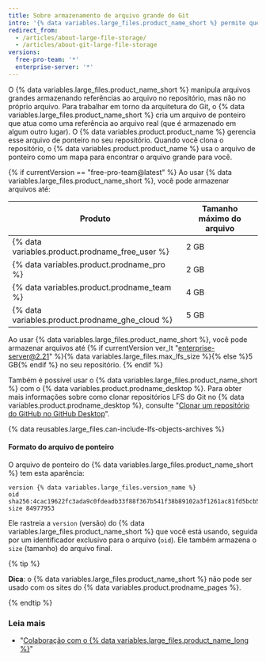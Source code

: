 ```yaml
---
title: Sobre armazenamento de arquivo grande do Git
intro: '{% data variables.large_files.product_name_short %} permite que você faça o push de arquivos para {% data variables.product.product_name %} que são maiores do que o limite de push do Git.'
redirect_from:
  - /articles/about-large-file-storage/
  - /articles/about-git-large-file-storage
versions:
  free-pro-team: '*'
  enterprise-server: '*'
---
```


O {% data variables.large_files.product_name_short %} manipula arquivos grandes armazenando referências ao arquivo no repositório, mas não no próprio arquivo. Para trabalhar em torno da arquitetura do Git, o {% data variables.large_files.product_name_short %} cria um arquivo de ponteiro que atua como uma referência ao arquivo real (que é armazenado em algum outro lugar). O {% data variables.product.product_name %} gerencia esse arquivo de ponteiro no seu repositório. Quando você clona o repositório, o {% data variables.product.product_name %} usa o arquivo de ponteiro como um mapa para encontrar o arquivo grande para você.

{% if currentVersion == "free-pro-team@latest" %}
Ao usar {% data variables.large_files.product_name_short %}, você pode armazenar arquivos até:

| Produto                                                | Tamanho máximo do arquivo |
| ------------------------------------------------------ | ------------------------- |
| {% data variables.product.prodname_free_user %} | 2 GB                      |
| {% data variables.product.prodname_pro %}         | 2 GB                      |
| {% data variables.product.prodname_team %}        | 4 GB                      |
| {% data variables.product.prodname_ghe_cloud %} | 5 GB |{% else %}
 Ao usar {% data variables.large_files.product_name_short %}, você pode armazenar arquivos até
{% if currentVersion ver_lt "enterprise-server@2.21" %}{% data variables.large_files.max_lfs_size %}{% else %}5 GB{% endif %} no seu repositório.
{% endif %}

Também é possível usar o {% data variables.large_files.product_name_short %} com o {% data variables.product.prodname_desktop %}. Para obter mais informações sobre como clonar repositórios LFS do Git no {% data variables.product.prodname_desktop %}, consulte "[Clonar um repositório do GitHub no GitHub Desktop](/desktop/guides/contributing-to-projects/cloning-a-repository-from-github-to-github-desktop)".

{% data reusables.large_files.can-include-lfs-objects-archives %}

#### Formato do arquivo de ponteiro

O arquivo de ponteiro do {% data variables.large_files.product_name_short %} tem esta aparência:

```
version {% data variables.large_files.version_name %}
oid sha256:4cac19622fc3ada9c0fdeadb33f88f367b541f38b89102a3f1261ac81fd5bcb5
size 84977953
```

Ele rastreia a `version` (versão) do {% data variables.large_files.product_name_short %} que você está usando, seguida por um identificador exclusivo para o arquivo (`oid`). Ele também armazena o `size` (tamanho) do arquivo final.

{% tip %}

**Dica**: o {% data variables.large_files.product_name_short %} não pode ser usado com os sites do {% data variables.product.prodname_pages %}.

{% endtip %}

### Leia mais

- "[Colaboração com o {% data variables.large_files.product_name_long %}](/articles/collaboration-with-git-large-file-storage)"

